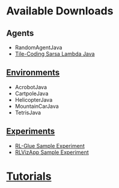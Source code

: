 # Available Downloads #

## Agents ##
  * RandomAgentJava
  * [Tile-Coding Sarsa Lambda Java](EpsilonGreedyTileCodingSarsaLambdaJava.md)

## [Environments](EnvironmentSidebar.md) ##
  * AcrobotJava
  * CartpoleJava
  * HelicopterJava
  * MountainCarJava
  * TetrisJava


## [Experiments](ExperimentSidebar.md) ##
  * [RL-Glue Sample Experiment](SampleExperimentRLGlueJava.md)
  * [RLVizApp Sample Experiment](SampleExperimentRLVizAppJava.md)


# [Tutorials](MainInfoPage.md) #